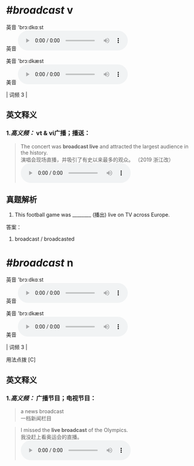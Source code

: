 # ***\#broadcast*** v
英音 'brɔːdkɑːst  
英音
<audio src="./media/broadcast-B.aac" controls="controls"></audio>

美音 'brɔːdkæst  
美音
<audio src="./media/broadcast.aac" controls="controls"></audio>



| 词频 3 |  

英文释义
---
### 1.*高义频：* **vt & vi广播；播送：**  

 > The concert was **broadcast live** and attracted the largest audience in the history.  
 > 演唱会现场直播，并吸引了有史以来最多的观众。  （2019 浙江改）  
<audio src="./media/The concert was broadcast_AAC.aac" controls="controls"></audio>


真题解析
---
1. This football game was ________ (播出) live on TV across Europe.  

答案：
1. broadcast / broadcasted  

# ***\#broadcast*** n
英音 'brɔːdkɑːst  
英音
<audio src="./media/broadcast-B.aac" controls="controls"></audio>

美音 'brɔːdkæst  
美音
<audio src="./media/broadcast.aac" controls="controls"></audio>



| 词频 3 |  

用法点拨  [C]

英文释义
---
### 1.*高义频：* **广播节目；电视节目：**  

 > a news broadcast  
 > 一档新闻栏目    

 > I missed the **live broadcast** of the Olympics.   
 > 我没赶上看奥运会的直播。    
<audio src="./media/2-broadcast.aac" controls="controls"></audio>


